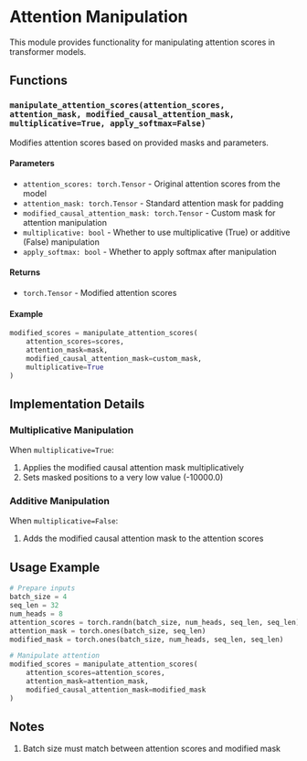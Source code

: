 # Attention Manipulation

This module provides functionality for manipulating attention scores in transformer models.

## Functions

### `manipulate_attention_scores(attention_scores, attention_mask, modified_causal_attention_mask, multiplicative=True, apply_softmax=False)`
Modifies attention scores based on provided masks and parameters.

#### Parameters
- `attention_scores: torch.Tensor` - Original attention scores from the model
- `attention_mask: torch.Tensor` - Standard attention mask for padding
- `modified_causal_attention_mask: torch.Tensor` - Custom mask for attention manipulation
- `multiplicative: bool` - Whether to use multiplicative (True) or additive (False) manipulation
- `apply_softmax: bool` - Whether to apply softmax after manipulation

#### Returns
- `torch.Tensor` - Modified attention scores

#### Example
```python
modified_scores = manipulate_attention_scores(
    attention_scores=scores,
    attention_mask=mask,
    modified_causal_attention_mask=custom_mask,
    multiplicative=True
)
```

## Implementation Details

### Multiplicative Manipulation
When `multiplicative=True`:
1. Applies the modified causal attention mask multiplicatively
2. Sets masked positions to a very low value (-10000.0)

### Additive Manipulation
When `multiplicative=False`:
1. Adds the modified causal attention mask to the attention scores

## Usage Example

```python
# Prepare inputs
batch_size = 4
seq_len = 32
num_heads = 8
attention_scores = torch.randn(batch_size, num_heads, seq_len, seq_len)
attention_mask = torch.ones(batch_size, seq_len)
modified_mask = torch.ones(batch_size, num_heads, seq_len, seq_len)

# Manipulate attention
modified_scores = manipulate_attention_scores(
    attention_scores=attention_scores,
    attention_mask=attention_mask,
    modified_causal_attention_mask=modified_mask
)
```

## Notes

1. Batch size must match between attention scores and modified mask